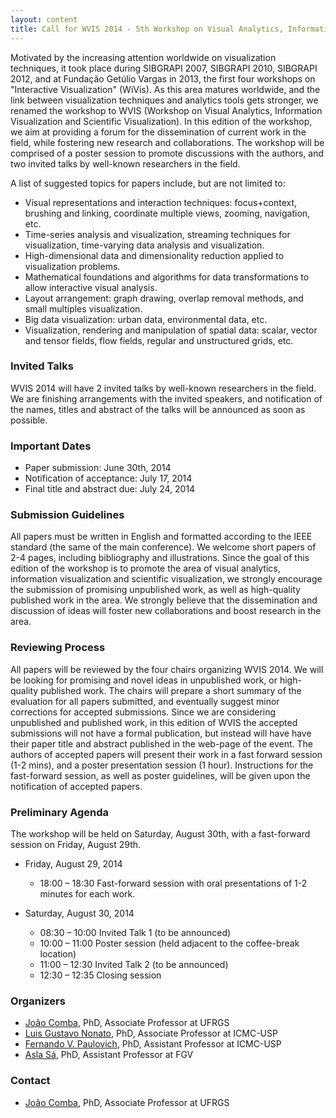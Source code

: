 ```yaml
---
layout: content
title: Call for WVIS 2014 - 5th Workshop on Visual Analytics, Information Visualization and Scientific Visualization 
---
```


Motivated by the increasing attention worldwide on visualization
techniques, it took place during SIBGRAPI 2007, SIBGRAPI 2010,
SIBGRAPI 2012, and at Fundação Getúlio Vargas in 2013, the first four
workshops on "Interactive Visualization" (WiVis). As this area matures
worldwide, and the link between visualization techniques and analytics
tools gets stronger, we renamed the workshop to WVIS (Workshop on
Visual Analytics, Information Visualization and Scientific
Visualization).  In this edition of the workshop, we aim at providing
a forum for the dissemination of current work in the field, while
fostering new research and collaborations. The workshop will be
comprised of a poster session to promote discussions with the authors,
and two invited talks by well-known researchers in the field.

A list of suggested topics for papers include, but are not limited to:

- Visual representations and interaction techniques: focus+context,
  brushing and linking, coordinate multiple views, zooming,
  navigation, etc.
- Time-series analysis and visualization, streaming techniques for
  visualization, time-varying data analysis and visualization.
- High-dimensional data and dimensionality reduction applied to
  visualization problems.
- Mathematical foundations and algorithms for data transformations to
  allow interactive visual analysis.
- Layout arrangement: graph drawing, overlap removal methods, and
  small multiples visualization.
- Big data visualization: urban data, environmental data, etc.
- Visualization, rendering and manipulation of spatial data: scalar,
  vector and tensor fields, flow fields, regular and unstructured
  grids, etc.

### Invited Talks

WVIS 2014 will have 2 invited talks by well-known researchers in the
field. We are finishing arrangements with the invited speakers, and
notification of the names, titles and abstract of the talks will be
announced as soon as possible.

### Important Dates

- Paper submission: June 30th, 2014
- Notification of acceptance: July 17, 2014
- Final title and abstract due: July 24, 2014

### Submission Guidelines

All papers must be written in English and formatted according to the
IEEE standard (the same of the main conference). We welcome short
papers of 2-4 pages, including bibliography and illustrations. Since
the goal of this edition of the workshop is to promote the area of
visual analytics, information visualization and scientific
visualization, we strongly encourage the submission of promising
unpublished work, as well as high-quality published work in the
area. We strongly believe that the dissemination and discussion of
ideas will foster new collaborations and boost research in the area.

### Reviewing Process

All papers will be reviewed by the four chairs organizing WVIS 2014. We will be looking for promising and novel ideas in unpublished work, or high-quality published work. The chairs will prepare a short summary of the evaluation for all papers submitted, and eventually suggest minor corrections for accepted submissions. Since we are considering unpublished and published work, in this edition of WVIS the accepted submissions will not have a formal publication, but instead will have have their paper title and abstract published in the web-page of the event. The authors of accepted papers will present their work in a fast forward session (1-2 mins), and a poster presentation session (1 hour). Instructions for the fast-forward session, as well as poster guidelines, will be given upon the notification of accepted papers.

### Preliminary Agenda

The workshop will be held on Saturday, August 30th, with a
fast-forward session on Friday, August 29th.

- Friday, August 29, 2014
  - 18:00 &ndash; 18:30 Fast-forward session with oral presentations
    of 1-2 minutes for each work.
 
- Saturday, August 30,  2014
  - 08:30 &ndash; 10:00 Invited Talk 1 (to be announced)
  - 10:00 &ndash; 11:00 Poster session (held adjacent to the coffee-break location)
  - 11:00 &ndash; 12:30 Invited Talk 2 (to be announced)
  - 12:30 &ndash; 12:35 Closing session

### Organizers

- [João Comba](http://www.inf.ufrgs.br/~comba/), PhD, Associate Professor at UFRGS
- [Luis Gustavo Nonato](http://www.icmc.usp.br/pessoas/gnonato/), PhD, Associate Professor at ICMC-USP
- [Fernando V. Paulovich](https://sites.google.com/site/fpaulovich/Home), PhD, Assistant Professor at ICMC-USP
- [Asla Sá](http://emap.fgv.br/people/asla.sa.html), PhD, Assistant Professor at FGV

### Contact

- [João Comba](http://www.inf.ufrgs.br/~comba/), PhD, Associate Professor at UFRGS
